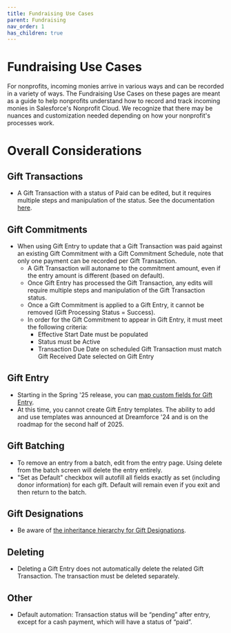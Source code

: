 ```yaml
---
title: Fundraising Use Cases
parent: Fundraising
nav_order: 1
has_children: true
---
```

# Fundraising Use Cases
For nonprofits, incoming monies arrive in various ways and can be recorded in a variety of ways. The Fundraising Use Cases on these pages are meant as a guide to help nonprofits understand how to record and track incoming monies in Salesforce's Nonprofit Cloud. We recognize that there may be nuances and customization needed depending on how your nonprofit's processes work.

# Overall Considerations
## Gift Transactions
* A Gift Transaction with a status of Paid can be edited, but it requires multiple steps and manipulation of the status. See the documentation [here](https://help.salesforce.com/s/articleView?id=sfdo.npc_fr_gift_transactions.htm&type=5).

## Gift Commitments
* When using Gift Entry to update that a Gift Transaction was paid against an existing Gift Commitment with a Gift Commitment Schedule, note that only one payment can be recorded per Gift Transaction.
    * A Gift Transaction will autoname to the commitment amount, even if the entry amount is different (based on default).
    * Once Gift Entry has processed the Gift Transaction, any edits will require multiple steps and manipulation of the Gift Transaction status.
    * Once a Gift Commitment is applied to a Gift Entry, it cannot be removed (Gift Processing Status = Success).
    * In order for the Gift Commitment to appear in Gift Entry, it must meet the following criteria:
         * Effective Start Date must be populated
         * Status must be Active
         * Transaction Due Date on scheduled Gift Transaction must match Gift Received Date selected on Gift Entry
## Gift Entry
* Starting in the Spring '25 release, you can [map custom fields for Gift Entry](https://help.salesforce.com/s/articleView?id=release-notes.rn_fundraising_improve_donor_relations_and_track_the_impact_of_gifts.htm&release=254&type=5).
* At this time, you cannot create Gift Entry templates. The ability to add and use templates was announced at Dreamforce '24 and is on the roadmap for the second half of 2025.
## Gift Batching
* To remove an entry from a batch, edit from the entry page. Using delete from the batch screen will delete the entry entirely.
* "Set as Default" checkbox will autofill all fields exactly as set (including donor information) for each gift. Default will remain even if you exit and then return to the batch.
## Gift Designations
* Be aware of [the inheritance hierarchy for Gift Designations](https://help.salesforce.com/s/articleView?id=sfdo.npc_fr_manage_designations.htm&type=5).
## Deleting 
* Deleting a Gift Entry does not automatically delete the related Gift Transaction.  The transaction must be deleted separately.
## Other
* Default automation: Transaction status will be “pending” after entry, except for a cash payment, which will have a status of “paid”.

